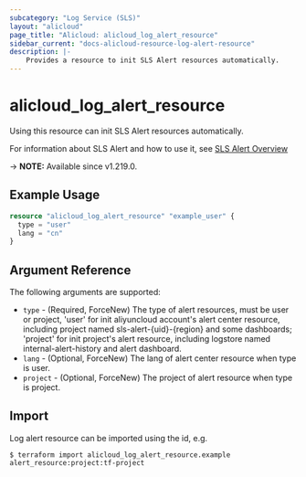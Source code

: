 ```yaml
---
subcategory: "Log Service (SLS)"
layout: "alicloud"
page_title: "Alicloud: alicloud_log_alert_resource"
sidebar_current: "docs-alicloud-resource-log-alert-resource"
description: |-
    Provides a resource to init SLS Alert resources automatically.
---
```


# alicloud_log_alert_resource

Using this resource can init SLS Alert resources automatically.

For information about SLS Alert and how to use it, see [SLS Alert Overview](https://www.alibabacloud.com/help/en/doc-detail/209202.html)

-> **NOTE:** Available since v1.219.0.

## Example Usage

```terraform
resource "alicloud_log_alert_resource" "example_user" {
  type = "user"
  lang = "cn"
}
```

## Argument Reference

The following arguments are supported:

* `type` - (Required, ForceNew) The type of alert resources, must be user or project, 'user' for init aliyuncloud account's alert center resource, including project named sls-alert-{uid}-{region} and some dashboards; 'project' for init project's alert resource, including logstore named internal-alert-history and alert dashboard.
* `lang` - (Optional, ForceNew) The lang of alert center resource when type is user.
* `project` - (Optional, ForceNew) The project of alert resource when type is project.

## Import

Log alert resource can be imported using the id, e.g.

```shell
$ terraform import alicloud_log_alert_resource.example alert_resource:project:tf-project
```
